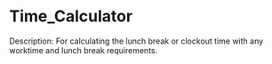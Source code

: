 # Time_Calculator
Description: For calculating the lunch break or clockout time with any worktime and lunch break requirements. 

